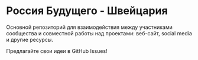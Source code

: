 # Россия Будущего - Швейцария

Основной репозиторий для взаимодействия между участниками сообщества 
и совместной работы над проектами: веб-сайт, social media и другие ресурсы.

Предлагайте свои идеи в GitHub Issues!
